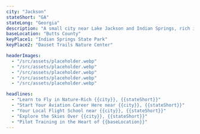 ```yaml
---
city: "Jackson"
stateShort: "GA"
stateLong: "Georgia"
description: "A small city near Lake Jackson and Indian Springs, rich in outdoor recreation opportunities."
baseLocation: "Butts County"
keyPlace1: "Indian Springs State Park"
keyPlace2: "Dauset Trails Nature Center"

headerImages:
  - "/src/assets/placeholder.webp"
  - "/src/assets/placeholder.webp"
  - "/src/assets/placeholder.webp"
  - "/src/assets/placeholder.webp"
  - "/src/assets/placeholder.webp"

headlines:
  - "Learn to Fly in Nature-Rich {{city}}, {{stateShort}}"
  - "Start Your Aviation Career Here near {{city}}, {{stateShort}}"
  - "Your Local Flight School near {{city}}, {{stateShort}}"
  - "Explore the Skies Over {{city}}, {{stateShort}}"
  - "Pilot Training in the Heart of {{baseLocation}}"
---
```

